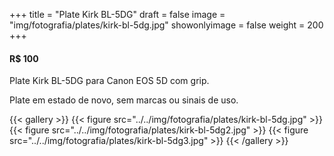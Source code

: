 +++
title = "Plate Kirk BL-5DG"
draft = false
image = "img/fotografia/plates/kirk-bl-5dg.jpg"
showonlyimage = false
weight = 200
+++
#### R$ 100

Plate Kirk BL-5DG para Canon EOS 5D com grip.

<!--more-->

Plate em estado de novo, sem marcas ou sinais de uso.

{{< gallery >}}
{{< figure src="../../img/fotografia/plates/kirk-bl-5dg.jpg" >}}
{{< figure src="../../img/fotografia/plates/kirk-bl-5dg2.jpg" >}}
{{< figure src="../../img/fotografia/plates/kirk-bl-5dg3.jpg" >}}
{{< /gallery >}}